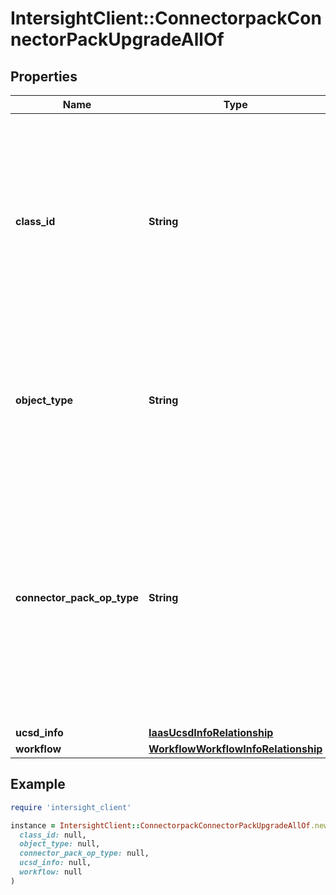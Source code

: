 # IntersightClient::ConnectorpackConnectorPackUpgradeAllOf

## Properties

| Name | Type | Description | Notes |
| ---- | ---- | ----------- | ----- |
| **class_id** | **String** | The fully-qualified name of the instantiated, concrete type. This property is used as a discriminator to identify the type of the payload when marshaling and unmarshaling data. | [default to &#39;connectorpack.ConnectorPackUpgrade&#39;] |
| **object_type** | **String** | The fully-qualified name of the instantiated, concrete type. The value should be the same as the &#39;ClassId&#39; property. | [default to &#39;connectorpack.ConnectorPackUpgrade&#39;] |
| **connector_pack_op_type** | **String** | The type of operation to be performed on UCS Director. * &#x60;Install&#x60; - Installs the requisite connector packs on UCS Director. * &#x60;Push&#x60; - Pushes the requisite connector packs to UCS Director. | [optional][default to &#39;Install&#39;] |
| **ucsd_info** | [**IaasUcsdInfoRelationship**](IaasUcsdInfoRelationship.md) |  | [optional] |
| **workflow** | [**WorkflowWorkflowInfoRelationship**](WorkflowWorkflowInfoRelationship.md) |  | [optional] |

## Example

```ruby
require 'intersight_client'

instance = IntersightClient::ConnectorpackConnectorPackUpgradeAllOf.new(
  class_id: null,
  object_type: null,
  connector_pack_op_type: null,
  ucsd_info: null,
  workflow: null
)
```

